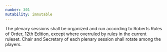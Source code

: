 ```yaml
---
number: 301
mutability: immutable
---
```


The plenary sessions shall be organized and run according to Roberts Rules of Order, 12th Edition, except where overruled by rules in the current ruleset. Chair and Secretary of each plenary session shall rotate among the players.
